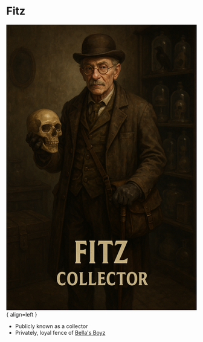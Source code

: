 # Fitz

![Fitz](./fitz.png){ align=left }

- Publicly known as a collector
- Privately, loyal fence of [Bella's Boyz](bellas-boyz.md)
